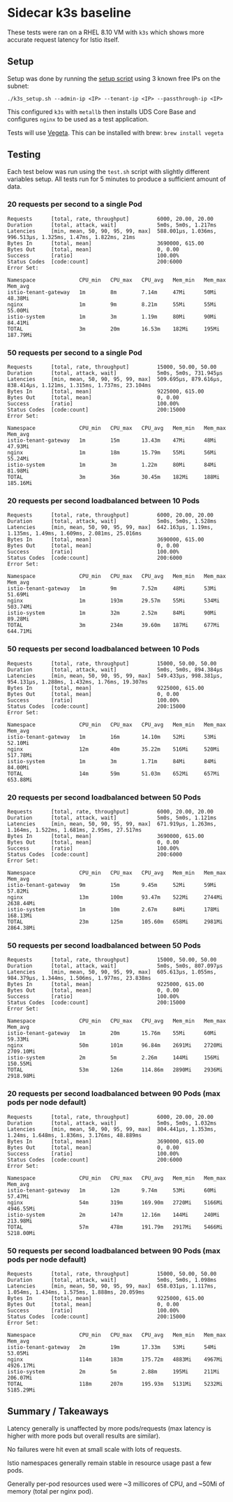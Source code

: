 # Sidecar k3s baseline
These tests were ran on a RHEL 8.10 VM with `k3s` which shows more accurate request latency for Istio itself.

## Setup

Setup was done by running the [setup script](../../k3s_setup.sh) using 3 known free IPs on the subnet:
```
./k3s_setup.sh --admin-ip <IP> --tenant-ip <IP> --passthrough-ip <IP>
```
This configured `k3s` with `metallb` then installs UDS Core Base and configures `nginx` to be used as a test application.

Tests will use [Vegeta](https://github.com/tsenart/vegeta). This can be installed with brew: `brew install vegeta`

## Testing

Each test below was run using the `test.sh` script with slightly different variables setup. All tests run for 5 minutes to produce a sufficient amount of data.

### 20 requests per second to a single Pod

```
Requests      [total, rate, throughput]         6000, 20.00, 20.00
Duration      [total, attack, wait]             5m0s, 5m0s, 1.217ms
Latencies     [min, mean, 50, 90, 95, 99, max]  588.001µs, 1.036ms, 996.513µs, 1.325ms, 1.47ms, 1.822ms, 21ms
Bytes In      [total, mean]                     3690000, 615.00
Bytes Out     [total, mean]                     0, 0.00
Success       [ratio]                           100.00%
Status Codes  [code:count]                      200:6000
Error Set:
```

```
Namespace              CPU_min   CPU_max   CPU_avg   Mem_min   Mem_max   Mem_avg
istio-tenant-gateway   1m        8m        7.14m     47Mi      50Mi      48.38Mi
nginx                  1m        9m        8.21m     55Mi      55Mi      55.00Mi
istio-system           1m        3m        1.19m     80Mi      90Mi      84.41Mi
TOTAL                  3m        20m       16.53m    182Mi     195Mi     187.79Mi
```

### 50 requests per second to a single Pod

```
Requests      [total, rate, throughput]         15000, 50.00, 50.00
Duration      [total, attack, wait]             5m0s, 5m0s, 731.945µs
Latencies     [min, mean, 50, 90, 95, 99, max]  509.695µs, 879.616µs, 838.414µs, 1.121ms, 1.315ms, 1.737ms, 23.104ms
Bytes In      [total, mean]                     9225000, 615.00
Bytes Out     [total, mean]                     0, 0.00
Success       [ratio]                           100.00%
Status Codes  [code:count]                      200:15000
Error Set:
```

```
Namespace              CPU_min   CPU_max   CPU_avg   Mem_min   Mem_max   Mem_avg
istio-tenant-gateway   1m        15m       13.43m    47Mi      48Mi      47.93Mi
nginx                  1m        18m       15.79m    55Mi      56Mi      55.24Mi
istio-system           1m        3m        1.22m     80Mi      84Mi      81.98Mi
TOTAL                  3m        36m       30.45m    182Mi     188Mi     185.16Mi
```

### 20 requests per second loadbalanced between 10 Pods

```
Requests      [total, rate, throughput]         6000, 20.00, 20.00
Duration      [total, attack, wait]             5m0s, 5m0s, 1.528ms
Latencies     [min, mean, 50, 90, 95, 99, max]  642.163µs, 1.19ms, 1.135ms, 1.49ms, 1.609ms, 2.081ms, 25.016ms
Bytes In      [total, mean]                     3690000, 615.00
Bytes Out     [total, mean]                     0, 0.00
Success       [ratio]                           100.00%
Status Codes  [code:count]                      200:6000
Error Set:
```

```
Namespace              CPU_min   CPU_max   CPU_avg   Mem_min   Mem_max   Mem_avg
istio-tenant-gateway   1m        9m        7.52m     48Mi      53Mi      51.69Mi
nginx                  1m        193m      29.57m    55Mi      534Mi     503.74Mi
istio-system           1m        32m       2.52m     84Mi      90Mi      89.28Mi
TOTAL                  3m        234m      39.60m    187Mi     677Mi     644.71Mi
```

### 50 requests per second loadbalanced between 10 Pods

```
Requests      [total, rate, throughput]         15000, 50.00, 50.00
Duration      [total, attack, wait]             5m0s, 5m0s, 894.384µs
Latencies     [min, mean, 50, 90, 95, 99, max]  549.433µs, 998.381µs, 954.131µs, 1.288ms, 1.432ms, 1.76ms, 19.307ms
Bytes In      [total, mean]                     9225000, 615.00
Bytes Out     [total, mean]                     0, 0.00
Success       [ratio]                           100.00%
Status Codes  [code:count]                      200:15000
Error Set:
```

```
Namespace              CPU_min   CPU_max   CPU_avg   Mem_min   Mem_max   Mem_avg
istio-tenant-gateway   1m        16m       14.10m    52Mi      53Mi      52.10Mi
nginx                  12m       40m       35.22m    516Mi     520Mi     517.78Mi
istio-system           1m        3m        1.71m     84Mi      84Mi      84.00Mi
TOTAL                  14m       59m       51.03m    652Mi     657Mi     653.88Mi
```

### 20 requests per second loadbalanced between 50 Pods

```
Requests      [total, rate, throughput]         6000, 20.00, 20.00
Duration      [total, attack, wait]             5m0s, 5m0s, 1.121ms
Latencies     [min, mean, 50, 90, 95, 99, max]  671.919µs, 1.263ms, 1.164ms, 1.522ms, 1.681ms, 2.95ms, 27.517ms
Bytes In      [total, mean]                     3690000, 615.00
Bytes Out     [total, mean]                     0, 0.00
Success       [ratio]                           100.00%
Status Codes  [code:count]                      200:6000
Error Set:
```

```
Namespace              CPU_min   CPU_max   CPU_avg   Mem_min   Mem_max   Mem_avg
istio-tenant-gateway   9m        15m       9.45m     52Mi      59Mi      57.82Mi
nginx                  13m       100m      93.47m    522Mi     2744Mi    2638.44Mi
istio-system           1m        10m       2.67m     84Mi      178Mi     168.13Mi
TOTAL                  23m       125m      105.60m   658Mi     2981Mi    2864.38Mi
```

### 50 requests per second loadbalanced between 50 Pods

```
Requests      [total, rate, throughput]         15000, 50.00, 50.00
Duration      [total, attack, wait]             5m0s, 5m0s, 807.097µs
Latencies     [min, mean, 50, 90, 95, 99, max]  605.613µs, 1.055ms, 984.379µs, 1.344ms, 1.506ms, 1.977ms, 23.838ms
Bytes In      [total, mean]                     9225000, 615.00
Bytes Out     [total, mean]                     0, 0.00
Success       [ratio]                           100.00%
Status Codes  [code:count]                      200:15000
Error Set:
```

```
Namespace              CPU_min   CPU_max   CPU_avg   Mem_min   Mem_max   Mem_avg
istio-tenant-gateway   1m        20m       15.76m    55Mi      60Mi      59.33Mi
nginx                  50m       101m      96.84m    2691Mi    2720Mi    2709.10Mi
istio-system           2m        5m        2.26m     144Mi     156Mi     150.55Mi
TOTAL                  53m       126m      114.86m   2890Mi    2936Mi    2918.98Mi
```

### 20 requests per second loadbalanced between 90 Pods (max pods per node default)

```
Requests      [total, rate, throughput]         6000, 20.00, 20.00
Duration      [total, attack, wait]             5m0s, 5m0s, 1.032ms
Latencies     [min, mean, 50, 90, 95, 99, max]  804.441µs, 1.353ms, 1.24ms, 1.648ms, 1.836ms, 3.176ms, 48.889ms
Bytes In      [total, mean]                     3690000, 615.00
Bytes Out     [total, mean]                     0, 0.00
Success       [ratio]                           100.00%
Status Codes  [code:count]                      200:6000
Error Set:
```

```
Namespace              CPU_min   CPU_max   CPU_avg   Mem_min   Mem_max   Mem_avg
istio-tenant-gateway   1m        12m       9.74m     53Mi      60Mi      57.47Mi
nginx                  54m       319m      169.90m   2720Mi    5166Mi    4946.55Mi
istio-system           2m        147m      12.16m    144Mi     240Mi     213.98Mi
TOTAL                  57m       478m      191.79m   2917Mi    5466Mi    5218.00Mi
```

### 50 requests per second loadbalanced between 90 Pods (max pods per node default)

```
Requests      [total, rate, throughput]         15000, 50.00, 50.00
Duration      [total, attack, wait]             5m0s, 5m0s, 1.098ms
Latencies     [min, mean, 50, 90, 95, 99, max]  658.031µs, 1.117ms, 1.054ms, 1.434ms, 1.575ms, 1.888ms, 20.059ms
Bytes In      [total, mean]                     9225000, 615.00
Bytes Out     [total, mean]                     0, 0.00
Success       [ratio]                           100.00%
Status Codes  [code:count]                      200:15000
Error Set:
```

```
Namespace              CPU_min   CPU_max   CPU_avg   Mem_min   Mem_max   Mem_avg
istio-tenant-gateway   2m        19m       17.33m    53Mi      54Mi      53.05Mi
nginx                  114m      183m      175.72m   4883Mi    4967Mi    4926.17Mi
istio-system           2m        5m        2.88m     195Mi     211Mi     206.07Mi
TOTAL                  118m      207m      195.93m   5131Mi    5232Mi    5185.29Mi
```

## Summary / Takeaways

Latency generally is unaffected by more pods/requests (max latency is higher with more pods but overall results are similar).

No failures were hit even at small scale with lots of requests.

Istio namespaces generally remain stable in resource usage past a few pods.

Generally per-pod resources used were ~3 millicores of CPU, and ~50Mi of memory (total per nginx pod).
